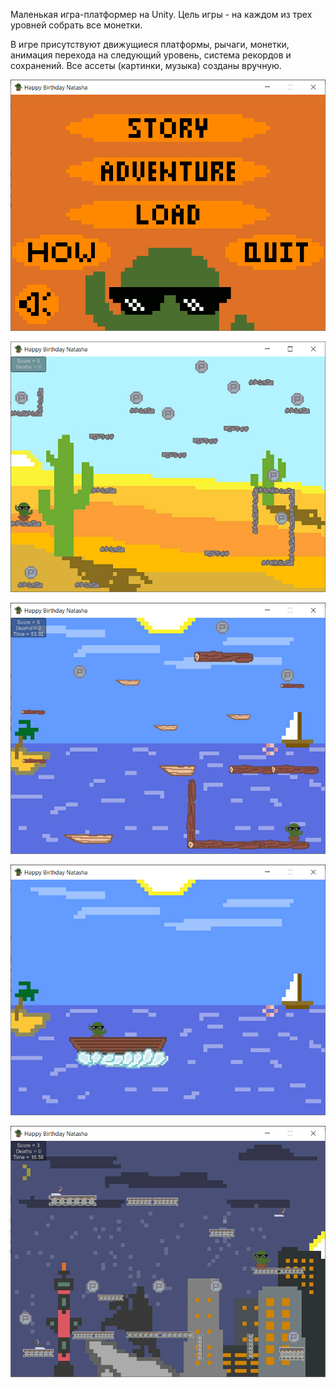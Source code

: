 Маленькая игра-платформер на Unity. Цель игры - на каждом из трех уровней собрать все монетки.

В игре присутствуют движущиеся платформы, рычаги, монетки, анимация перехода на следующий уровень, система рекордов и сохранений. Все ассеты (картинки, музыка) созданы вручную.

![menu](screenshots/меню.png)

![1 уровень](screenshots/1уровень.png)

![2 уровень](screenshots/2уровень.png)

![2.5 анимация](screenshots/2.5анимация.png)

![3 уровень](screenshots/3уровень.png)